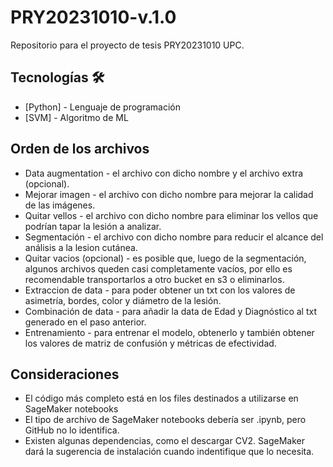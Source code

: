 # PRY20231010-v.1.0
 Repositorio para el proyecto de tesis PRY20231010 UPC.

## Tecnologías 🛠️

* [Python] - Lenguaje de programación
* [SVM] - Algoritmo de ML

## Orden de los archivos
 * Data augmentation - el archivo con dicho nombre y el archivo extra (opcional).
 * Mejorar imagen - el archivo con dicho nombre para mejorar la calidad de las imágenes.
 * Quitar vellos - el archivo con dicho nombre para eliminar los vellos que podrían tapar la lesión a analizar.
 * Segmentación - el archivo con dicho nombre para reducir el alcance del análisis a la lesion cutánea.
 * Quitar vacios (opcional) - es posible que, luego de la segmentación, algunos archivos queden casi completamente vacíos, por ello es recomendable transportarlos a otro bucket en s3 o eliminarlos.
 * Extraccion de data - para poder obtener un txt con los valores de asimetría, bordes, color y diámetro de la lesión.
 * Combinación de data - para añadir la data de Edad y Diagnóstico al txt generado en el paso anterior.
 * Entrenamiento - para entrenar el modelo, obtenerlo y también obtener los valores de matriz de confusión y métricas de efectividad.

## Consideraciones

* El código más completo está en los files destinados a utilizarse en SageMaker notebooks
* El tipo de archivo de SageMaker notebooks debería ser .ipynb, pero GitHub no lo identifica.
* Existen algunas dependencias, como el descargar CV2. SageMaker dará la sugerencia de instalación cuando indentifique que lo necesita.
